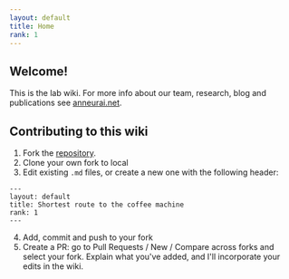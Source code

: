 ```yaml
---
layout: default
title: Home
rank: 1
---
```


## Welcome!
This is the lab wiki. For more info about our team, research, blog and publications see [anneurai.net](https://anneurai.net).

## Contributing to this wiki
1. Fork the [repository](https://github.com/anne-urai/lab_wiki).
2. Clone your own fork to local
3. Edit existing `.md` files, or create a new one with the following header:
```
--- 
layout: default
title: Shortest route to the coffee machine
rank: 1
---
```
4. Add, commit and push to your fork
5. Create a PR: go to Pull Requests / New / Compare across forks and select your fork. Explain what you've added, and
 I'll incorporate your edits in the wiki.